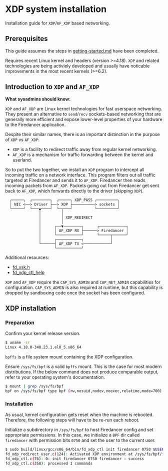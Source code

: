 XDP system installation
=======================

Installation guide for `XDP`/`AF_XDP` based networking.

Prerequisites
-------------

This guide assumes the steps in [getting-started.md](./getting-started.md)
have been completed.

Requires recent Linux kernel and headers (version >=4.18). `XDP` and related
technologies are being activiely developed and usually have noticable
improvements in the most recent kernels (>=6.2).

Introduction to `XDP` and `AF_XDP`
------------------------------

**What sysadmins should know:**

`XDP` and `AF_XDP` are Linux kernel technologies for fast userspace
networking.  They present an alternative to `send`/`recv` sockets-based
networking that are generally more efficient and expose lower-level
properties of your hardware to the Firedancer application.

Despite their similar names, there is an important distinction in the
purpose of `XDP` vs `AF_XDP`:
- `XDP` is a facility to redirect traffic away from regular kernel networking.
- `AF_XDP` is a mechanism for traffic forwarding between
the kernel and userland.

So to put the two together, we install an `XDP` program to intercept all
incoming traffic on a network interface. This program filters out all
traffic targeted at Firedancer and sends it to `AF_XDP`. Firedancer then
reads incoming packets from `AF_XDP`. Packets going out from Firedancer
get sent back to `AF_XDP`, which forwards directly to the driver (skipping
`XDP`).

```
  ┌─────┐  ┌────────┐  ┌─────┐ XDP_PASS ┌─────────┐
  │ NIC <──> Driver ├──> XDP ├──────────> sockets │
  └─────┘  └───▲────┘  └─┬───┘          └─────────┘
               │         │
               │         │ XDP_REDIRECT
               │         │
               │      ┌──▼────────┐      ┌────────────┐
               │      │ AF_XDP RX ├──────> Firedancer │
               │      └───────────┘      └─────┬──────┘
               │      ┌───────────┐            │
               └──────┤ AF_XDP TX <────────────┘
                      └───────────┘
```

Additional resources:
- [fd_xsk.h](../src/tango/xdp/fd_xsk.h)
- [fd_xdp_ctl_help](../src/tango/xdp/fd_xdp_ctl_help)

`XDP` and `AF_XDP` require the `CAP_SYS_ADMIN` and `CAP_NET_ADMIN`
capabilities for configuration.  `CAP_SYS_ADMIN` is also required at
runtime, but this capability is dropped by sandboxing code once the
socket has been configured.

XDP installation
----------------

### Preparation

Confirm your kernel release version.

```bash
$ uname -sr
Linux 4.18.0-348.23.1.el8_5.x86_64
```

`bpffs` is a file system mount containing the XDP configuration.

Ensure `/sys/fs/bpf` is a valid `bpffs` mount. This is the case for most
modern distributions. If the below command does not produce comparable
output, refer to your operating system's documentation.

```bash
$ mount | grep /sys/fs/bpf
bpf on /sys/fs/bpf type bpf (rw,nosuid,nodev,noexec,relatime,mode=700)
```

### Installation

As usual, kernel configuration gets reset when the machine is rebooted.
Therefore, the following steps will have to be re-run each reboot.

Initialize a subdirectory in `/sys/fs/bpf` to host Firedancer config
and set appropriate permissions.  In this case, we initialize a `BPF` dir
called `firedancer` with permission bits `0750` and set the user  to the
current user.

```bash
$ sudo build/linux/gcc/x86_64/bin/fd_xdp_ctl init firedancer 0750 $USER ""
fd_xdp_redirect_user.c(124): Activated XDP environment at /sys/fs/bpf/firedancer
fd_xdp_ctl.c(76): 0: init firedancer 0750 firedancer : success
fd_xdp_ctl.c(358): processed 1 commands
```
